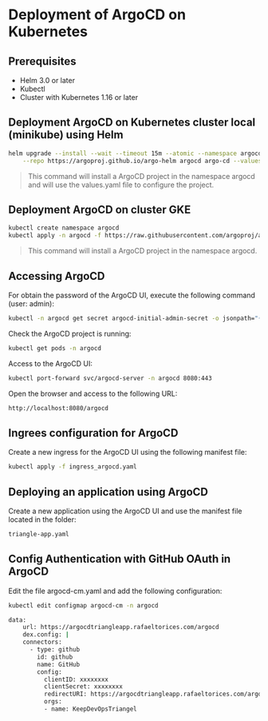 # Deployment of ArgoCD on Kubernetes

## Prerequisites

- Helm 3.0 or later
- Kubectl
- Cluster with Kubernetes 1.16 or later

## Deployment ArgoCD on Kubernetes cluster local (minikube) using Helm

```bash
helm upgrade --install --wait --timeout 15m --atomic --namespace argocd --create-namespace \
    --repo https://argoproj.github.io/argo-helm argocd argo-cd --values values.yaml
```
> This command will install a ArgoCD project in the namespace argocd and will use the values.yaml file to configure the project.

## Deployment ArgoCD on cluster GKE

```bash
kubectl create namespace argocd
kubectl apply -n argocd -f https://raw.githubusercontent.com/argoproj/argo-cd/stable/manifests/install.yaml
```
> This command will install a ArgoCD project in the namespace argocd.

## Accessing ArgoCD

For obtain the password of the ArgoCD UI, execute the following command (user: admin):

```bash
kubectl -n argocd get secret argocd-initial-admin-secret -o jsonpath="{.data.password}" | base64 -d
```

Check the ArgoCD project is running:
```bash	
kubectl get pods -n argocd
```

Access to the ArgoCD UI:
```bash
kubectl port-forward svc/argocd-server -n argocd 8080:443
```

Open the browser and access to the following URL:
```bash
http://localhost:8080/argocd
```

## Ingrees configuration for ArgoCD

Create a new ingress for the ArgoCD UI using the following manifest file:

```bash
kubectl apply -f ingress_argocd.yaml
```

## Deploying an application using ArgoCD

Create a new application using the ArgoCD UI and use the manifest file located in the folder:
```bash
triangle-app.yaml
```

## Config Authentication with GitHub OAuth in ArgoCD

Edit the file argocd-cm.yaml and add the following configuration:

```bash
kubectl edit configmap argocd-cm -n argocd

data:
    url: https://argocdtriangleapp.rafaeltorices.com/argocd
    dex.config: |
    connectors:
      - type: github
        id: github
        name: GitHub
        config:
          clientID: xxxxxxxx
          clientSecret: xxxxxxxx
          redirectURI: https://argocdtriangleapp.rafaeltorices.com/argocd/api/dex/callback
          orgs:
          - name: KeepDevOpsTriangel

```

